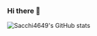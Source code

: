 ### Hi there 👋

![Sacchi4649's GitHub stats](https://github-readme-stats.vercel.app/api?username=sacchi4649&show_icons=true&theme=tokyonight)
<!--
**Sacchi4649/sacchi4649** is a ✨ _special_ ✨ repository because its `README.md` (this file) appears on your GitHub profile.

Here are some ideas to get you started:

- 🔭 I’m currently working on ...
- 🌱 I’m currently learning ...
- 👯 I’m looking to collaborate on ...
- 🤔 I’m looking for help with ...
- 💬 Ask me about ...
- 📫 How to reach me: ...
- 😄 Pronouns: ...
- ⚡ Fun fact: ...
-->
